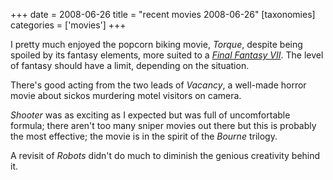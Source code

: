 +++
date = 2008-06-26
title = "recent movies 2008-06-26"
[taxonomies]
categories = ['movies']
+++

I pretty much enjoyed the popcorn biking movie, *Torque*, despite being
spoiled by its fantasy elements, more suited to a *[Final Fantasy VII]*.
The level of fantasy should have a limit, depending on the situation.

There's good acting from the two leads of *Vacancy*, a well-made horror
movie about sickos murdering motel visitors on camera.

*Shooter* was as exciting as I expected but was full of uncomfortable
formula; there aren't too many sniper movies out there but this is
probably the most effective; the movie is in the spirit of the *Bourne*
trilogy.

A revisit of *Robots* didn't do much to diminish the genious creativity
behind it.

  [Final Fantasy VII]: @/final-fantasy-vii-advent-children-2005.md
